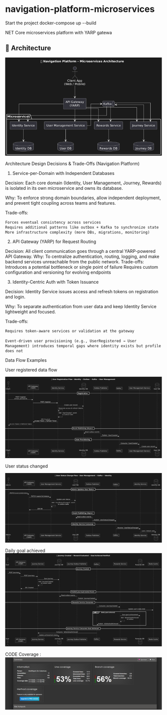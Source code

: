 # navigation-platform-microservices

Start the project
docker-compose up --build

NET Core microservices platform with YARP gatewa

## 📌 Architecture

![Architecture Diagram](Architecture/architecture.png)

Architecture Design Decisions & Trade-Offs (Navigation Platform)

1. Service-per-Domain with Independent Databases

Decision: Each core domain (Identity, User Management, Journey, Rewards) is isolated in its own microservice and owns its database.

Why:
To enforce strong domain boundaries, allow independent deployment, and prevent tight coupling across teams and features.

Trade-offs:

    Forces eventual consistency across services
    Requires additional patterns like outbox + Kafka to synchronize state
    More infrastructure complexity (more DBs, migrations, monitoring)

2. API Gateway (YARP) for Request Routing

Decision: All client communication goes through a central YARP-powered API Gateway.
Why:
To centralize authentication, routing, logging, and make backend services unreachable from the public network.
Trade-offs:
Introduces a potential bottleneck or single point of failure
Requires custom configuration and versioning for evolving endpoints

3.  Identity-Centric Auth with Token Issuance

Decision: Identity Service issues access and refresh tokens on registration and login.

Why:
To separate authentication from user data and keep Identity Service lightweight and focused.

Trade-offs:

    Requires token-aware services or validation at the gateway

    Event-driven user provisioning (e.g., UserRegistered → User Management) introduces temporal gaps where identity exists but profile does not

Data Flow Examples

User registered data flow

![Architecture Diagram](Architecture/user-register.png)

User status changed

![Architecture Diagram](Architecture/userstatuschanged.png)

Daily goal achieved
![Architecture Diagram](Architecture/dailygoalachieved.png)

CODE Coverage :
![Architecture Diagram](Architecture/Screenshot_6.png)
